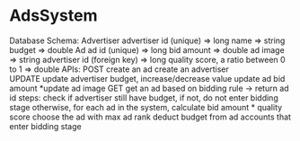 # AdsSystem

Database Schema: 
  Advertiser 
    advertiser id (unique) => long
    name => string 
    budget => double
  Ad 
    ad id (unique) => long
    bid amount => double
    ad image => string
    advertiser id (foreign key) => long
    quality score, a ratio between 0 to 1 => double
  APIs: 
    POST 
      create an ad 
      create an advertiser 	
    UPDATE
      update advertiser budget, increase/decrease value
      update ad bid amount
      *update ad image
    GET
      get an ad based on bidding rule -> return ad id
			  steps:
          check if advertiser still have budget, if not, do not enter bidding stage
          otherwise, for each ad in the system, calculate bid amount * quality score
          choose the ad with max ad rank
          deduct budget from ad accounts that enter bidding stage
        

